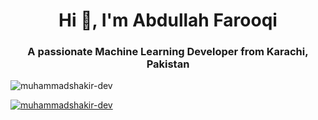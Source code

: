 <h1 align="center">Hi 👋, I'm Abdullah Farooqi</h1>
<h3 align="center">A passionate Machine Learning Developer from Karachi, Pakistan</h3>

<p align="left"> <img src="https://komarev.com/ghpvc/?username=muhammadshakir-dev&label=Profile%20views&color=0e75b6&style=flat" alt="muhammadshakir-dev" /> </p>

<p align="left"> <a href="https://github.com/ryo-ma/github-profile-trophy"><img src="https://github-profile-trophy.vercel.app/?username=AbdullahFarooq0004" alt="muhammadshakir-dev" /></a> </p>

